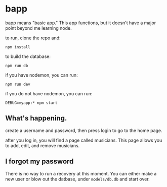 # bapp

bapp means "basic app." This app functions, but it doesn't have a major point beyond me learning node.

to run, clone the repo and:

`npm install`

to build the database:

`npm run db`

if you have nodemon, you can run:

`npm run dev`

if you do not have nodemon, you can run:

`DEBUG=myapp:* npm start`

## What's happening.

create a username and password, then press login to go to the home page.

after you log in, you will find a page called musicians. This page allows you to add, edit, and remove musicians.

## I forgot my password

There is no way to run a recovery at this moment. You can either make a new user or blow out the datbase, under `models/db.db` and start over.
